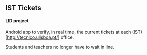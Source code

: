 ## IST Tickets
#### LID project

Android app to verify, in real time, the current tickets at each (IST)[http://tecnico.ulisboa.pt/] office.

Students and teachers no longer have to wait in line.
